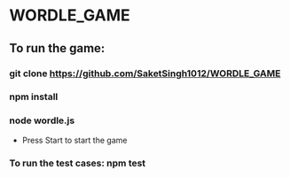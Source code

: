 # WORDLE_GAME

## To run the game:

### git clone https://github.com/SaketSingh1012/WORDLE_GAME
### npm install
### node wordle.js
   * Press Start to start the game

### To run the test cases: npm test